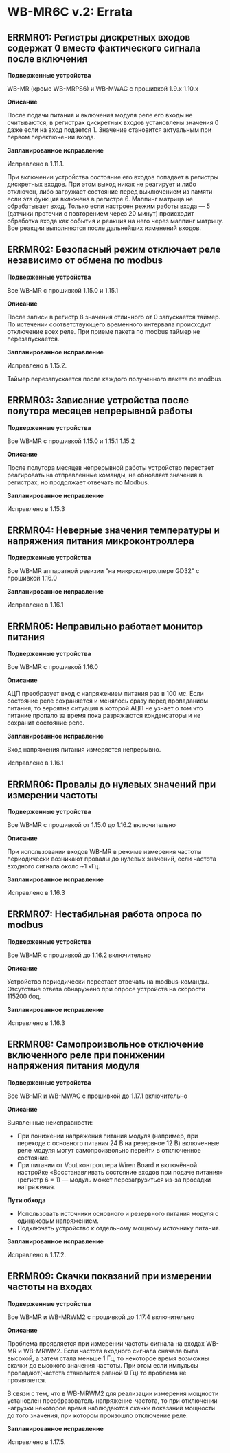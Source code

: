 # WB-MR6C v.2: Errata

## ERRMR01: Регистры дискретных входов содержат 0 вместо фактического сигнала после включения

**Подверженные устройства**

WB-MR (кроме WB-MRPS6) и WB-MWAC с прошивкой 1.9.х 1.10.х

**Описание**

После подачи питания и включения модуля реле его входы не считываются, в регистрах дискретных входов установлены значения 0 даже если на вход подается 1. Значение становится актуальным при первом переключении входа.

**Запланированное исправление**

Исправлено в 1.11.1.

При включении устройства состояние его входов попадает в регистры дискретных входов. При этом выход никак не реагирует и либо отключен, либо загружает состояние перед выключением из памяти если эта функция включена в регистре 6. Маппинг матрица не обрабатывает вход. Только если настроен режим работы входа — 5 (датчики протечки с повторением через 20 минут) происходит обработка входа как события и реакция на него через маппинг матрицу. Все реакции выполняются после дальнейших изменений входов.

## ERRMR02: Безопасный режим отключает реле независимо от обмена по modbus

**Подверженные устройства**

Все WB-MR с прошивкой 1.15.0 и 1.15.1

**Описание**

После записи в регистр 8 значения отличного от 0 запускается таймер. По истечении соответствующего временного интервала происходит отключение всех реле. При приеме пакета по modbus таймер не перезапускается.

**Запланированное исправление**

Исправлено в 1.15.2.

Таймер перезапускается после каждого полученного пакета по modbus.

## ERRMR03: Зависание устройства после полутора месяцев непрерывной работы

**Подверженные устройства**

Все WB-MR с прошивкой 1.15.0 и 1.15.1 1.15.2

**Описание**

После полутора месяцев непрерывной работы устройство перестает реагировать на отправленные команды, не обновляет значения в регистрах, но продолжает отвечать по Modbus.

**Запланированное исправление**

Исправлено в 1.15.3

## ERRMR04: Неверные значения температуры и напряжения питания микроконтроллера

**Подверженные устройства**

Все WB-MR аппаратной ревизии "на микроконтроллере GD32" с прошивкой 1.16.0

**Запланированное исправление**

Исправлено в 1.16.1

## ERRMR05: Неправильно работает монитор питания

**Подверженные устройства**

Все WB-MR с прошивкой 1.16.0

**Описание**

АЦП преобразует вход с напряжением питания раз в 100 мс. Если состояние реле сохраняется и менялось сразу перед пропаданием питания, то вероятна ситуация в которой АЦП не узнает о том что питание пропало за время пока разряжаются конденсаторы и не сохранит состояние реле.

**Запланированное исправление**

Вход напряжения питания измеряется непрерывно.

Исправлено в 1.16.1

## ERRMR06: Провалы до нулевых значений при измерении частоты

**Подверженные устройства**

Все WB-MR с прошивкой от 1.15.0 до 1.16.2 включительно

**Описание**

При использовании входов WB-MR в режиме измерения частоты периодически возникают провалы до нулевых значений, если частота входного сигнала около ~1 кГц.

**Запланированное исправление**

Исправлено в 1.16.3

## ERRMR07: Нестабильная работа опроса по modbus

**Подверженные устройства**

Все WB-MR с прошивкой до 1.16.2 включительно

**Описание**

Устройство периодически перестает отвечать на modbus-команды. Отсутствие ответа обнаружено при опросе устройств на скорости 115200 бод.

**Запланированное исправление**

Исправлено в 1.16.3

## ERRMR08: Самопроизвольное отключение включенного реле при понижении напряжения питания модуля

**Подверженные устройства**

Все WB-MR и WB-MWAC с прошивкой до 1.17.1 включительно

**Описание**

Выявленные неисправности:

- При понижении напряжения питания модуля (например, при переходе с основного питания 24 В на резервное 12 В) включенные реле модуля могут самопроизвольно перейти в отключенное состояние.
- При питании от Vout контроллера Wiren Board и включённой настройке «Восстанавливать состояние входов при подаче питания» (регистр 6 = 1) — модуль может перезагрузиться из-за просадки напряжения.

**Пути обхода**

- Использовать источники основного и резервного питания модуля с одинаковым напряжением.
- Подключать устройство к отдельному мощному источнику питания.

**Запланированное исправление**

Исправлено в 1.17.2.

## ERRMR09: Скачки показаний при измерении частоты на входах

**Подверженные устройства**

Все WB-MR и WB-MRWM2 с прошивкой до 1.17.4 включительно

**Описание**

Проблема проявляется при измерении частоты сигнала на входах WB-MR и WB-MRWM2. Если частота входного сигнала сначала была высокой, а затем стала меньше 1 Гц, то некоторое время возможны скачки до высокого значения частоты. При этом если импульсы пропадают(частота становится равной 0 Гц) то проблема не проявляется.

В связи с тем, что в WB-MRWM2 для реализации измерения мощности установлен преобразователь напряжение-частота, то при отключении нагрузки некоторое время наблюдаются скачки показаний мощности до того значения, при котором произошло отключение реле.

**Запланированное исправление**

Исправлено в 1.17.5.
